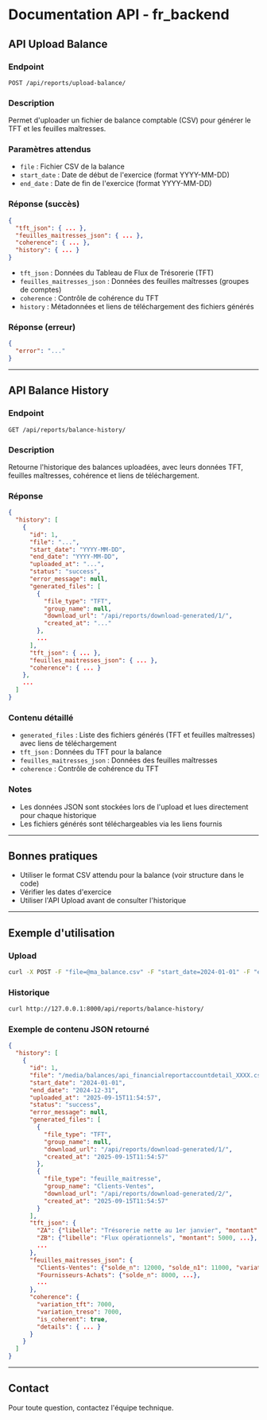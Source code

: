 # Documentation API - fr_backend

## API Upload Balance

### Endpoint
`POST /api/reports/upload-balance/`

### Description
Permet d'uploader un fichier de balance comptable (CSV) pour générer le TFT et les feuilles maîtresses.

### Paramètres attendus
- `file` : Fichier CSV de la balance
- `start_date` : Date de début de l'exercice (format YYYY-MM-DD)
- `end_date` : Date de fin de l'exercice (format YYYY-MM-DD)

### Réponse (succès)
```json
{
  "tft_json": { ... },
  "feuilles_maitresses_json": { ... },
  "coherence": { ... },
  "history": { ... }
}
```
- `tft_json` : Données du Tableau de Flux de Trésorerie (TFT)
- `feuilles_maitresses_json` : Données des feuilles maîtresses (groupes de comptes)
- `coherence` : Contrôle de cohérence du TFT
- `history` : Métadonnées et liens de téléchargement des fichiers générés

### Réponse (erreur)
```json
{
  "error": "..."
}
```

---

## API Balance History

### Endpoint
`GET /api/reports/balance-history/`

### Description
Retourne l'historique des balances uploadées, avec leurs données TFT, feuilles maîtresses, cohérence et liens de téléchargement.

### Réponse
```json
{
  "history": [
    {
      "id": 1,
      "file": "...",
      "start_date": "YYYY-MM-DD",
      "end_date": "YYYY-MM-DD",
      "uploaded_at": "...",
      "status": "success",
      "error_message": null,
      "generated_files": [
        {
          "file_type": "TFT",
          "group_name": null,
          "download_url": "/api/reports/download-generated/1/",
          "created_at": "..."
        },
        ...
      ],
      "tft_json": { ... },
      "feuilles_maitresses_json": { ... },
      "coherence": { ... }
    },
    ...
  ]
}
```

### Contenu détaillé
- `generated_files` : Liste des fichiers générés (TFT et feuilles maîtresses) avec liens de téléchargement
- `tft_json` : Données du TFT pour la balance
- `feuilles_maitresses_json` : Données des feuilles maîtresses
- `coherence` : Contrôle de cohérence du TFT

### Notes
- Les données JSON sont stockées lors de l'upload et lues directement pour chaque historique
- Les fichiers générés sont téléchargeables via les liens fournis

---

## Bonnes pratiques
- Utiliser le format CSV attendu pour la balance (voir structure dans le code)
- Vérifier les dates d'exercice
- Utiliser l'API Upload avant de consulter l'historique

---

## Exemple d'utilisation
### Upload
```bash
curl -X POST -F "file=@ma_balance.csv" -F "start_date=2024-01-01" -F "end_date=2024-12-31" http://127.0.0.1:8000/api/reports/upload-balance/
```

### Historique
```bash
curl http://127.0.0.1:8000/api/reports/balance-history/
```

### Exemple de contenu JSON retourné
```json
{
  "history": [
    {
      "id": 1,
      "file": "/media/balances/api_financialreportaccountdetail_XXXX.csv",
      "start_date": "2024-01-01",
      "end_date": "2024-12-31",
      "uploaded_at": "2025-09-15T11:54:57",
      "status": "success",
      "error_message": null,
      "generated_files": [
        {
          "file_type": "TFT",
          "group_name": null,
          "download_url": "/api/reports/download-generated/1/",
          "created_at": "2025-09-15T11:54:57"
        },
        {
          "file_type": "feuille_maitresse",
          "group_name": "Clients-Ventes",
          "download_url": "/api/reports/download-generated/2/",
          "created_at": "2025-09-15T11:54:57"
        }
      ],
      "tft_json": {
        "ZA": {"libelle": "Trésorerie nette au 1er janvier", "montant": 10000, ...},
        "ZB": {"libelle": "Flux opérationnels", "montant": 5000, ...},
        ...
      },
      "feuilles_maitresses_json": {
        "Clients-Ventes": {"solde_n": 12000, "solde_n1": 11000, "variation": 1000, ...},
        "Fournisseurs-Achats": {"solde_n": 8000, ...},
        ...
      },
      "coherence": {
        "variation_tft": 7000,
        "variation_treso": 7000,
        "is_coherent": true,
        "details": { ... }
      }
    }
  ]
}
```

---

## Contact
Pour toute question, contactez l'équipe technique.
